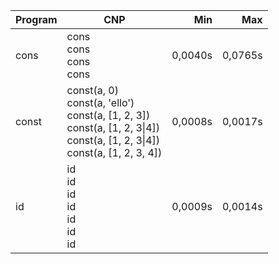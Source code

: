 Program | CNP | Min | Max
--- | --- | ---: | ---:
cons | cons<br/>cons<br/>cons<br/>cons | 0,0040s | 0,0765s
const | const(a, 0)<br/>const(a, 'ello')<br/>const(a, [1, 2, 3])<br/>const(a, [1, 2, 3\|4])<br/>const(a, [1, 2, 3\|4])<br/>const(a, [1, 2, 3, 4]) | 0,0008s | 0,0017s
id | id<br/>id<br/>id<br/>id<br/>id<br/>id<br/>id | 0,0009s | 0,0014s

